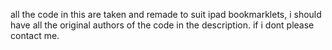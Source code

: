 all the code in this are taken and remade to suit ipad bookmarklets, i should have all the original authors of the code in the description. if i dont please contact me.